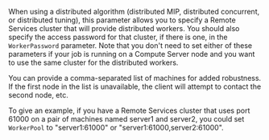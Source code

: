 When using a distributed algorithm (distributed MIP, distributed concurrent, or distributed tuning), this parameter
allows you to specify a Remote Services cluster that will provide distributed workers. You should also specify the
access password for that cluster, if there is one, in the `WorkerPassword` parameter. Note that you don't need to set
either of these parameters if your job is running on a Compute Server node and you want to use the same cluster for the
distributed workers.

You can provide a comma-separated list of machines for added robustness. If the first node in the list is unavailable,
the client will attempt to contact the second node, etc.

To give an example, if you have a Remote Services cluster that uses port 61000 on a pair of machines named server1 and
server2, you could set `WorkerPool` to "server1:61000" or "server1:61000,server2:61000".